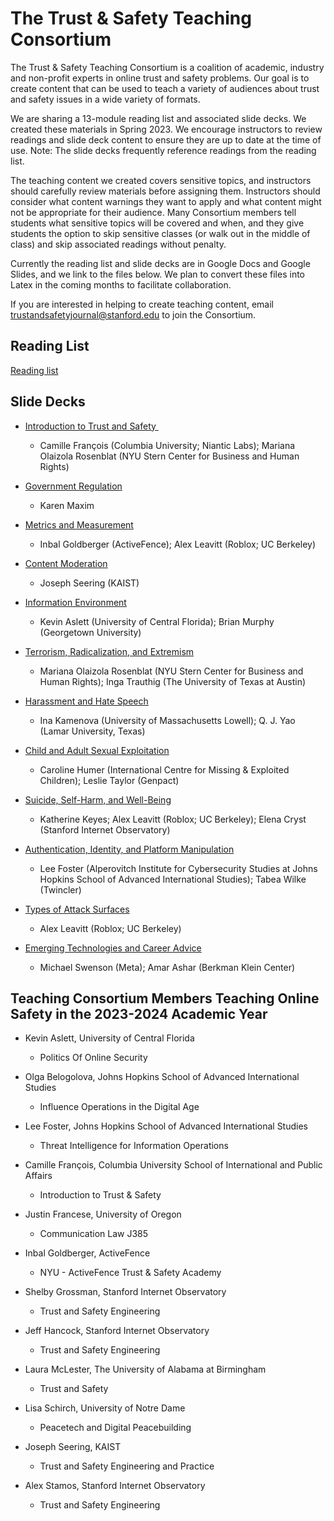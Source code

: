 The Trust & Safety Teaching Consortium 
=======================================

The Trust & Safety Teaching Consortium is a coalition of academic, industry and non-profit experts in online trust and safety problems. Our goal is to create content that can be used to teach a variety of audiences about trust and safety issues in a wide variety of formats.

We are sharing a 13-module reading list and associated slide decks. We created these materials in Spring 2023. We encourage instructors to review readings and slide deck content to ensure they are up to date at the time of use. Note: The slide decks frequently reference readings from the reading list.

The teaching content we created covers sensitive topics, and instructors should carefully review materials before assigning them. Instructors should consider what content warnings they want to apply and what content might not be appropriate for their audience. Many Consortium members tell students what sensitive topics will be covered and when, and they give students the option to skip sensitive classes (or walk out in the middle of class) and skip associated readings without penalty.

Currently the reading list and slide decks are in Google Docs and Google Slides, and we link to the files below. We plan to convert these files into Latex in the coming months to facilitate collaboration.

If you are interested in helping to create teaching content, email <trustandsafetyjournal@stanford.edu> to join the Consortium.

Reading List 
-------------

[Reading list](https://docs.google.com/document/d/179j30Z7TxB4b8r_6wPAcAXrJXctbTOqXRtSb-75UvsI/edit?usp=sharing)

Slide Decks
-----------

-   [Introduction to Trust and Safety ](https://docs.google.com/presentation/d/1eoN_M4G_Ice21JcivcrDJeaFJ1jtmmC-ynIM6TyAUJU/edit?usp=sharing)

    - Camille François (Columbia University; Niantic Labs); Mariana Olaizola Rosenblat (NYU Stern Center for Business and Human Rights)

-   [Government Regulation](https://docs.google.com/presentation/d/1hYz59aNMrl8NCRxDNwFzt7CL7TeKdDwXjqiq0pOHfrE/edit?usp=sharing) 

    - Karen Maxim

-   [Metrics and Measurement](https://docs.google.com/presentation/d/1KeKwltg6pmg5WHuUKLPaiNXfClF9qF8kOu08yVI0CpI/edit?usp=sharing)

    - Inbal Goldberger (ActiveFence); Alex Leavitt (Roblox; UC Berkeley)

-   [Content Moderation](https://docs.google.com/presentation/d/1tzJUNB0fMNV5wQB0rjdc64slcNY_xHncZjPgyFm8huU/edit?usp=sharing)

    - Joseph Seering (KAIST)

-   [Information Environment](https://docs.google.com/presentation/d/1omOfvMQdYlbFa-6ji9s3vgAvj4N7AmgCo5INeQjfDzk/edit?usp=sharing)

    -  Kevin Aslett (University of Central Florida); Brian Murphy (Georgetown University) 

-   [Terrorism, Radicalization, and Extremism](https://docs.google.com/presentation/d/1ZPpSvbp0xC4q1KGkntliPrwuhJng65D7QPWC9apuXjw/edit?usp=sharing)

    -  Mariana Olaizola Rosenblat (NYU Stern Center for Business and Human Rights); Inga Trauthig (The University of Texas at Austin)

-   [Harassment and Hate Speech](https://docs.google.com/presentation/d/1NcWX0K9w16ijifVji554B3ElxtysNNXOaGcTpafr79o/edit?usp=sharing)

    - Ina Kamenova (University of Massachusetts Lowell); Q. J. Yao (Lamar University, Texas)

-   [Child and Adult Sexual Exploitation](https://docs.google.com/presentation/d/1WCbLjWgXPX-Lrfyw86C1oGQmvPMI-3iwpWLvPAiAdws/edit?usp=sharing)

    - Caroline Humer (International Centre for Missing & Exploited Children); Leslie Taylor (Genpact)

-   [Suicide, Self-Harm, and Well-Being](https://docs.google.com/presentation/d/1JKXChZgK2v4PEH-YZd1Y9GsysDBFO8MGN4nnggY1QdQ/edit?usp=sharing)

    -  Katherine Keyes; Alex Leavitt (Roblox; UC Berkeley); Elena Cryst (Stanford Internet Observatory)

-   [Authentication, Identity, and Platform Manipulation](https://docs.google.com/presentation/d/1--dh6a_eN-Y6lVobFU1d23uaVnwpRuDy_0zi1DohDqk/edit?usp=sharing)

    -  Lee Foster (Alperovitch Institute for Cybersecurity Studies at Johns Hopkins School of Advanced International Studies); Tabea Wilke (Twincler)

-   [Types of Attack Surfaces](https://docs.google.com/presentation/d/1uxQu10dDLH32U9kg-XC9gDUvGHP0dCg22LnInQAtjEU/edit?usp=sharing)

    -  Alex Leavitt (Roblox; UC Berkeley)

-   [Emerging Technologies and Career Advice](https://docs.google.com/presentation/d/1hQvHxJggiRwQHczaA9fL40V6GM44cOixqQ2S2OEsAhc/edit?usp=sharing)

    -  Michael Swenson (Meta); Amar Ashar (Berkman Klein Center)

Teaching Consortium Members Teaching Online Safety in the 2023-2024 Academic Year
-----------

-   Kevin Aslett, University of Central Florida
    -  Politics Of Online Security

-   Olga Belogolova, Johns Hopkins School of Advanced International Studies
    -  Influence Operations in the Digital Age

-   Lee Foster, Johns Hopkins School of Advanced International Studies
    -  Threat Intelligence for Information Operations

-   Camille François, Columbia University School of International and Public Affairs 
    -  Introduction to Trust & Safety

-   Justin Francese, University of Oregon
    -  Communication Law J385

-   Inbal Goldberger, ActiveFence 
    -  NYU - ActiveFence Trust & Safety Academy

-   Shelby Grossman, Stanford Internet Observatory
    -  Trust and Safety Engineering

-   Jeff Hancock, Stanford Internet Observatory
    -  Trust and Safety Engineering

-   Laura McLester, The University of Alabama at Birmingham
    -  Trust and Safety

-   Lisa Schirch, University of Notre Dame
    -  Peacetech and Digital Peacebuilding

-   Joseph Seering, KAIST
    -  Trust and Safety Engineering and Practice

-   Alex Stamos, Stanford Internet Observatory
    -  Trust and Safety Engineering

